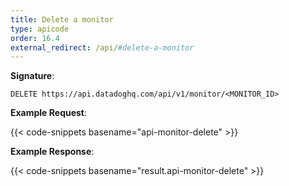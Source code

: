 ```yaml
---
title: Delete a monitor
type: apicode
order: 16.4
external_redirect: /api/#delete-a-monitor
---
```


**Signature**:

`DELETE https://api.datadoghq.com/api/v1/monitor/<MONITOR_ID>`

**Example Request**:

{{< code-snippets basename="api-monitor-delete" >}}

**Example Response**:

{{< code-snippets basename="result.api-monitor-delete" >}}

